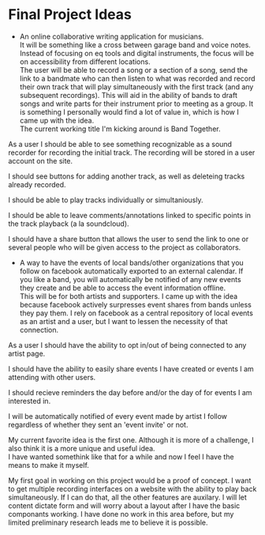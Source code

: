 # Final Project Ideas

* An online collaborative writing application for musicians.  
It will be something like a cross between garage band and voice notes.  
Instead of focusing on eq tools and digital instruments, the focus will be on accessibility from different locations.  
The user will be able to record a song or a section of a song, send the link to a bandmate who can then listen to what was recorded and record their own track that will play simultaneously with the first track (and any subsequent recordings).  This will aid in the ability of bands to draft songs and write parts for their instrument prior to meeting as a group. It is something I personally would find a lot of value in, which is how I came up with the idea.  
The current working title I'm kicking around is Band Together.

As a user I should be able to see something recognizable as a sound recorder for recording the initial track. The recording will be stored in a user account on the site.  

I should see buttons for adding another track, as well as deleteing tracks already recorded.  

I should be able to play tracks individually or simultaniously.

I should be able to leave comments/annotations linked to specific points in the track playback (a la soundcloud).  

I should have a share button that allows the user to send the link to one or several people who will be given access to the project as collaborators.

* A way to have the events of local bands/other organizations that you follow on facebook automatically exported to an external calendar. If you like a band, you will automatically be notified of any new events they create and be able to access the event information offline.  
This will be for both artists and supporters. I came up with the idea because facebook actively surpresses event shares from bands unless they pay them. I rely on facebook as a central repository of local events as an artist and a user, but I want to lessen the necessity of that connection.  

As a user I should have the ability to opt in/out of being connected to any artist page.  

I should have the ability to easily share events I have created or events I am attending with other users.  

I should recieve reminders the day before and/or the day of for events I am interested in.  

I will be automatically notified of every event made by artist I follow regardless of whether they sent an 'event invite' or not.

My current favorite idea is the first one.  Although it is more of a challenge, I also think it is a more unique and useful idea.  
I have wanted somethink like that for a while and now I feel I have the means to make it myself.  

My first goal in working on this project would be a proof of concept. I want to get multiple recording interfaces on a website with the ability to play back simultaneously. If I can do that, all the other features are auxilary. I will let content dictate form and will worry about a layout after I have the basic componants working. I have done no work in this area before, but my limited preliminary research leads me to believe it is possible.

